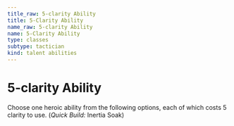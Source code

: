 ```yaml
---
title_raw: 5-clarity Ability
title: 5-Clarity Ability
name_raw: 5-clarity Ability
name: 5-Clarity Ability
type: classes
subtype: tactician
kind: talent abilities
---
```


# 5-clarity Ability

Choose one heroic ability from the following options, each of which costs 5 clarity to use. (*Quick Build:* Inertia Soak)
